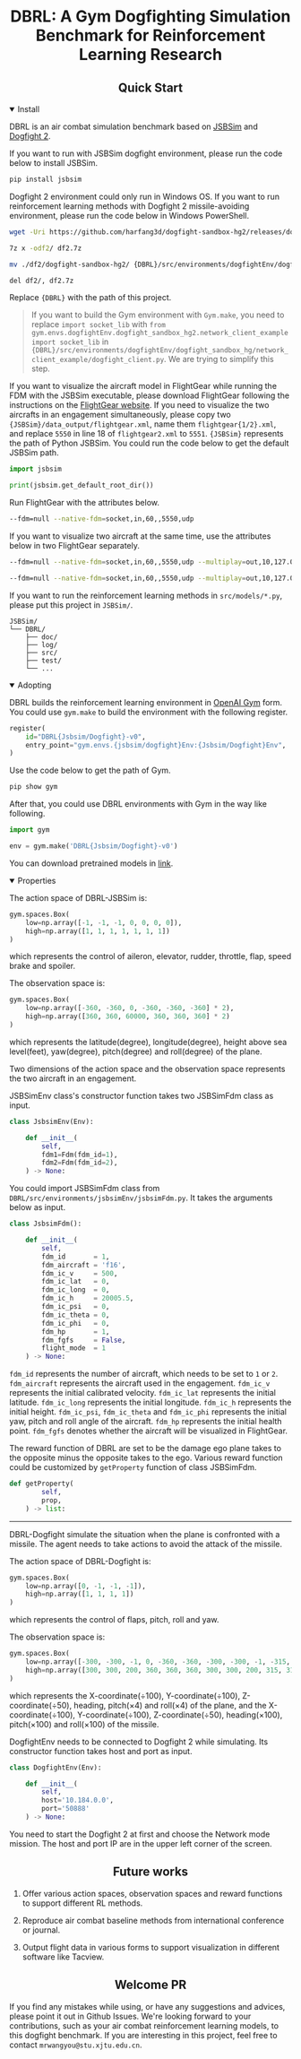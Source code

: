 <div align="center">
  <h1>DBRL: A Gym <b>D</b>ogfighting Simulation <b>B</b>enchmark for <b>R</b>einforcement <b>L</b>earning Research</h1>

</div>


## <div align="center">Quick Start</div>

<details open>
<summary>Install</summary>

DBRL is an air combat simulation benchmark based on <a href="http://jsbsim.sourceforge.net/">JSBSim</a> and <a href="https://github.com/harfang3d/dogfight-sandbox-hg2">Dogfight 2</a>. 

If you want to run with JSBSim dogfight environment, please run the code below to install JSBSim.

```bash
pip install jsbsim
```

Dogfight 2 environment could only run in Windows OS. If you want to run reinforcement learning methods with Dogfight 2 missile-avoiding environment, please run the code below in Windows PowerShell.

```bash
wget -Uri https://github.com/harfang3d/dogfight-sandbox-hg2/releases/download/1.0.2/dogfight-sandbox-hg2-win64.7z -OutFile "df2.7z"

7z x -odf2/ df2.7z

mv ./df2/dogfight-sandbox-hg2/ {DBRL}/src/environments/dogfightEnv/dogfight_sandbox_hg2/

del df2/, df2.7z
```
Replace `{DBRL}` with the path of this project. 

> If you want to build the Gym environment with `Gym.make`, you need to replace `import socket_lib` with `from gym.envs.dogfightEnv.dogfight_sandbox_hg2.network_client_example import socket_lib` in `{DBRL}/src/environments/dogfightEnv/dogfight_sandbox_hg/network_client_example/dogfight_client.py`. We are trying to simplify this step.

If you want to visualize the aircraft model in FlightGear while running the FDM with the JSBSim executable, please download FlightGear following the instructions on the <a href="https://www.flightgear.org/">FlightGear website</a>. If you need to visualize the two aircrafts in an engagement simultaneously, please copy two `{JSBSim}/data_output/flightgear.xml`, name them `flightgear{1/2}.xml`, and replace `5550` in line 18 of `flightgear2.xml` to `5551`. `{JSBSim}` represents the path of Python JSBSim. You could run the code below to get the default JSBSim path.

```python
import jsbsim

print(jsbsim.get_default_root_dir())
```

Run FlightGear with the attributes below.

```bash
--fdm=null --native-fdm=socket,in,60,,5550,udp
```

If you want to visualize two aircraft at the same time, use the attributes below in two FlightGear separately.

```bash
--fdm=null --native-fdm=socket,in,60,,5550,udp --multiplay=out,10,127.0.0.1,5000 --multiplay=in,10,127.0.0.1,5001 --callsign=Test1
```

```bash
--fdm=null --native-fdm=socket,in,60,,5550,udp --multiplay=out,10,127.0.0.1,5001 --multiplay=in,10,127.0.0.1,5000 --callsign=Test2
```

If you want to run the reinforcement learning methods in `src/models/*.py`, please put this project in `JSBSim/`.

```
JSBSim/
└── DBRL/
    ├── doc/
    ├── log/
    ├── src/
    ├── test/
    └── ...
```

</details>


<details open>
<summary>Adopting</summary>

DBRL builds the reinforcement learning environment in <a href="https://github.com/openai/gym">OpenAI Gym</a> form. You could use `gym.make` to build the environment with the following register. 

```python
register(
    id="DBRL{Jsbsim/Dogfight}-v0",
    entry_point="gym.envs.{jsbsim/dogfight}Env:{Jsbsim/Dogfight}Env",
)
```

Use the code below to get the path of Gym.

```bash
pip show gym
```

After that, you could use DBRL environments with Gym in the way like following.

```python
import gym

env = gym.make('DBRL{Jsbsim/Dogfight}-v0')
```

<!-- You could also use an instance of the environment class with out register.

```python
from DBRL.src.environments import jsbsimEnv as Env

env = Env.Env()
``` -->

</details>

You can download pretrained models in [link](https://1drv.ms/u/s!AjYxuXuKCgSEvjodBexf7MkaToL9?e=nREa7B).

<details open>
<summary>Properties</summary>

The action space of DBRL-JSBSim is:

```python
gym.spaces.Box(
    low=np.array([-1, -1, -1, 0, 0, 0, 0]),
    high=np.array([1, 1, 1, 1, 1, 1, 1])
)
```
which represents the control of aileron, elevator, rudder, throttle, flap, speed brake and spoiler.

The observation space is:

```python
gym.spaces.Box(
    low=np.array([-360, -360, 0, -360, -360, -360] * 2),
    high=np.array([360, 360, 60000, 360, 360, 360] * 2)
)
```
which represents the latitude(degree), longitude(degree), height above sea level(feet), yaw(degree), pitch(degree) and roll(degree) of the plane. 

Two dimensions of the action space and the observation space represents the two aircraft in an engagement.

JSBSimEnv class's constructor function takes two JSBSimFdm class as input.

```python
class JsbsimEnv(Env):

    def __init__(
        self,
        fdm1=Fdm(fdm_id=1),
        fdm2=Fdm(fdm_id=2),
    ) -> None:
```

You could import JSBSimFdm class from `DBRL/src/environments/jsbsimEnv/jsbsimFdm.py`. It takes the arguments below as input.

```python
class JsbsimFdm():

    def __init__(
        self,
        fdm_id       = 1,
        fdm_aircraft = 'f16',
        fdm_ic_v     = 500,
        fdm_ic_lat   = 0,
        fdm_ic_long  = 0,
        fdm_ic_h     = 20005.5,
        fdm_ic_psi   = 0,
        fdm_ic_theta = 0,
        fdm_ic_phi   = 0,
        fdm_hp       = 1,
        fdm_fgfs     = False,
        flight_mode  = 1
    ) -> None:
```
`fdm_id` represents the number of aircraft, which needs to be set to `1` or `2`. `fdm_aircraft` represents the aircraft used in the engagement. `fdm_ic_v` represents the initial calibrated velocity. `fdm_ic_lat` represents the initial latitude. `fdm_ic_long` represents the initial longitude. `fdm_ic_h` represents the initial height. `fdm_ic_psi`, `fdm_ic_theta` and `fdm_ic_phi` represents the initial yaw, pitch and roll angle of the aircraft. `fdm_hp` represents the initial health point. `fdm_fgfs` denotes whether the aircraft will be visualized in FlightGear.

The reward function of DBRL are set to be the damage ego plane takes to the opposite minus the opposite takes to the ego. Various reward function could be customized by `getProperty` function of class JSBSimFdm.

```python
def getProperty(
        self,
        prop,
    ) -> list:
```

---

DBRL-Dogfight simulate the situation when the plane is confronted with a missile. The agent needs to take actions to avoid the attack of the missile.

The action space of DBRL-Dogfight is:

```python
gym.spaces.Box(
    low=np.array([0, -1, -1, -1]),
    high=np.array([1, 1, 1, 1])
)
```
which represents the control of flaps, pitch, roll and yaw.

The observation space is:

```python
gym.spaces.Box(
    low=np.array([-300, -300, -1, 0, -360, -360, -300, -300, -1, -315, -315, -315]),
    high=np.array([300, 300, 200, 360, 360, 360, 300, 300, 200, 315, 315, 315])
)
```
which represents the X-coordinate(÷100), Y-coordinate(÷100), Z-coordinate(÷50), heading, pitch(×4) and roll(×4) of the plane, and the X-coordinate(÷100), Y-coordinate(÷100), Z-coordinate(÷50), heading(×100), pitch(×100) and roll(×100) of the missile.

DogfightEnv needs to be connected to Dogfight 2 while simulating. Its constructor function takes host and port as input.

```python
class DogfightEnv(Env):

    def __init__(
        self,
        host='10.184.0.0',
        port='50888'
    ) -> None:
```

You need to start the Dogfight 2 at first and choose the Network mode mission. The host and port IP are in the upper left corner of the screen.


</details>


## <div align="center">Future works</div>

1. Offer various action spaces, observation spaces and reward functions to support different RL methods.

2. Reproduce air combat baseline methods from international conference or journal.

3. Output flight data in various forms to support visualization in different software like Tacview.


## <div align="center">Welcome PR</div>

If you find any mistakes while using, or have any suggestions and advices, please point it out in Github Issues. We're looking forward to your contributions, such as your air combat reinforcement learning models, to this dogfight benchmark. If you are interesting in this project, feel free to contact `mrwangyou@stu.xjtu.edu.cn`.
